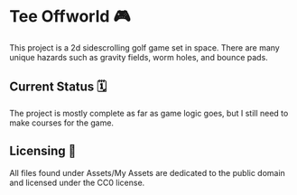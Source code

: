 # Tee Offworld 🎮
This project is a 2d sidescrolling golf game set in space. There are many unique hazards such as gravity fields, worm holes, and bounce pads.

## Current Status 🗓️
The project is mostly complete as far as game logic goes, but I still need to make courses for the game.

## Licensing 🪪
All files found under Assets/My Assets are dedicated to the public domain and licensed under the CC0 license.
